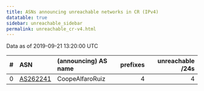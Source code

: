 ```yaml
---
title: ASNs announcing unreachable networks in CR (IPv4)
datatable: true
sidebar: unreachable_sidebar
permalink: unreachable_cr-v4.html
---
```


Data as of 2019-09-21 13:20:00 UTC


<div class="datatable-begin"></div>

|   # | ASN                                      | (announcing) AS name   |   prefixes |   unreachable /24s |
|----:|:-----------------------------------------|:-----------------------|-----------:|-------------------:|
|   0 | [AS262241](unreachable_AS262241-v4.html) | CoopeAlfaroRuiz        |          4 |                  4 |

<div class="datatable-end"></div>